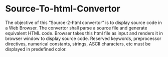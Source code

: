 # Source-To-html-Convertor
The objective of this “Source-2-html convertor” is to display source code in a Web Browser. The convertor shall parse a source file and generate equivalent HTML code. Browser takes this html file as input and renders it in browser window to display source code. Reserved keywords, preprocessor directives, numerical constants, strings, ASCII characters, etc must be displayed in predefined color.
